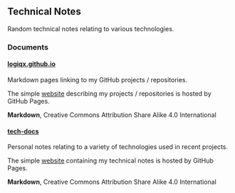 ## Technical Notes

Random technical notes relating to various technologies.



### Documents

#### [logiqx.github.io](https://github.com/Logiqx/logiqx.github.io)

Markdown pages linking to my GitHub projects / repositories.

The simple [website](https://logiqx.github.io/) describing my projects / repositories is hosted by GitHub Pages.

**Markdown**, Creative Commons Attribution Share Alike 4.0 International




#### [tech-docs](https://github.com/Logiqx/tech-docs)

Personal notes relating to a variety of technologies used in recent projects.

The simple [website](https://logiqx.github.io/tech-docs/) containing my technical notes is hosted by GitHub Pages.

**Markdown**, Creative Commons Attribution Share Alike 4.0 International



